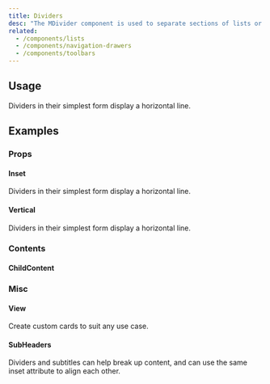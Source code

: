 ```yaml
---
title: Dividers
desc: "The MDivider component is used to separate sections of lists or layouts."
related:
  - /components/lists
  - /components/navigation-drawers
  - /components/toolbars
---
```


## Usage

Dividers in their simplest form display a horizontal line.

<dividers-usage></dividers-usage>

## Examples

### Props

#### Inset

Dividers in their simplest form display a horizontal line.

<masa-example file="Examples.components.dividers.Inset"></masa-example>

#### Vertical

Dividers in their simplest form display a horizontal line.

<masa-example file="Examples.components.dividers.Vertical"></masa-example>

### Contents

#### ChildContent

<masa-example file="Examples.components.dividers.ChildContent"></masa-example>

### Misc

#### View

Create custom cards to suit any use case.

<masa-example file="Examples.components.dividers.View"></masa-example>

#### SubHeaders

Dividers and subtitles can help break up content, and can use the same inset attribute to align each other.

<masa-example file="Examples.components.dividers.SubHeaders"></masa-example>





